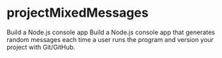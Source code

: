 # projectMixedMessages
Build a Node.js console app 
Build a Node.js console app that generates random messages each time a user runs the program and version your project with Git/GitHub.
